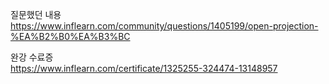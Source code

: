 질문했던 내용     
https://www.inflearn.com/community/questions/1405199/open-projection-%EA%B2%B0%EA%B3%BC     

완강 수료증     
https://www.inflearn.com/certificate/1325255-324474-13148957     
